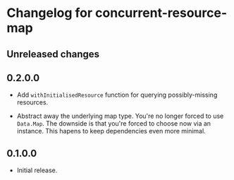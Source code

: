 # Changelog for concurrent-resource-map

## Unreleased changes

## 0.2.0.0

* Add `withInitialisedResource` function for querying possibly-missing
  resources.

* Abstract away the underlying map type. You're no longer forced to
  use `Data.Map`. The downside is that you're forced to choose now via
  an instance. This hapens to keep dependencies even more minimal.

## 0.1.0.0

* Initial release.
